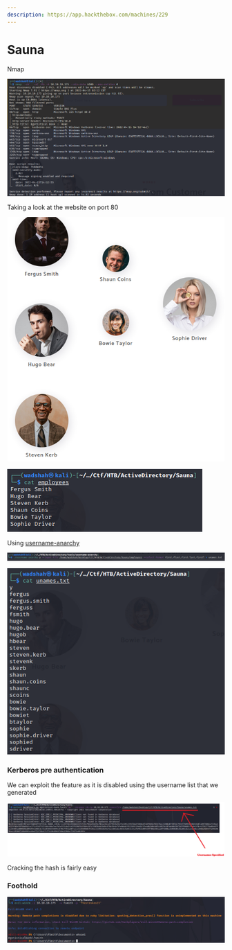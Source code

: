 ```yaml
---
description: https://app.hackthebox.com/machines/229
---
```


# Sauna

Nmap

![](<../../.gitbook/assets/image (5) (1) (1) (1).png>)

Taking a look at the website on port 80

![We can store them in a file](<../../.gitbook/assets/image (3) (1) (2).png>)

![](<../../.gitbook/assets/image (4) (1) (1).png>)

Using [username-anarchy](https://github.com/urbanadventurer/username-anarchy)

![](<../../.gitbook/assets/image (7) (1) (1) (1).png>)

![](<../../.gitbook/assets/image (1).png>)

### Kerberos pre authentication

We can exploit the feature as it is disabled using the username list that we generated

![We get the hash](<../../.gitbook/assets/image (6) (1) (1) (1).png>)

Cracking the hash is fairly easy

### Foothold

![](<../../.gitbook/assets/image (2) (1).png>)

